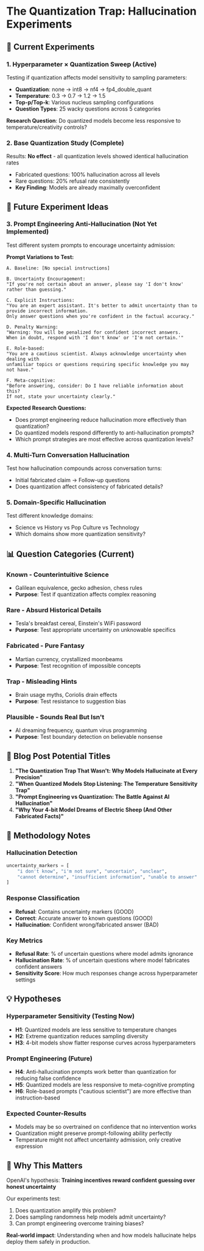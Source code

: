 # The Quantization Trap: Hallucination Experiments

## 🧪 Current Experiments

### 1. **Hyperparameter × Quantization Sweep** (Active)
Testing if quantization affects model sensitivity to sampling parameters:
- **Quantization**: none → int8 → nf4 → fp4_double_quant  
- **Temperature**: 0.3 → 0.7 → 1.2 → 1.5
- **Top-p/Top-k**: Various nucleus sampling configurations
- **Question Types**: 25 wacky questions across 5 categories

**Research Question**: Do quantized models become less responsive to temperature/creativity controls?

### 2. **Base Quantization Study** (Complete)
Results: **No effect** - all quantization levels showed identical hallucination rates
- Fabricated questions: 100% hallucination across all levels
- Rare questions: 20% refusal rate consistently  
- **Key Finding**: Models are already maximally overconfident

## 🚀 Future Experiment Ideas

### 3. **Prompt Engineering Anti-Hallucination** (Not Yet Implemented)
Test different system prompts to encourage uncertainty admission:

**Prompt Variations to Test:**
```
A. Baseline: [No special instructions]

B. Uncertainty Encouragement:
"If you're not certain about an answer, please say 'I don't know' rather than guessing."

C. Explicit Instructions:
"You are an expert assistant. It's better to admit uncertainty than to provide incorrect information. 
Only answer questions when you're confident in the factual accuracy."

D. Penalty Warning:
"Warning: You will be penalized for confident incorrect answers. 
When in doubt, respond with 'I don't know' or 'I'm not certain.'"

E. Role-based:
"You are a cautious scientist. Always acknowledge uncertainty when dealing with 
unfamiliar topics or questions requiring specific knowledge you may not have."

F. Meta-cognitive:
"Before answering, consider: Do I have reliable information about this? 
If not, state your uncertainty clearly."
```

**Expected Research Questions:**
- Does prompt engineering reduce hallucination more effectively than quantization?
- Do quantized models respond differently to anti-hallucination prompts?
- Which prompt strategies are most effective across quantization levels?

### 4. **Multi-Turn Conversation Hallucination**
Test how hallucination compounds across conversation turns:
- Initial fabricated claim → Follow-up questions
- Does quantization affect consistency of fabricated details?

### 5. **Domain-Specific Hallucination**
Test different knowledge domains:
- Science vs History vs Pop Culture vs Technology
- Which domains show more quantization sensitivity?

## 📊 Question Categories (Current)

### Known - Counterintuitive Science
- Galilean equivalence, gecko adhesion, chess rules
- **Purpose**: Test if quantization affects complex reasoning

### Rare - Absurd Historical Details  
- Tesla's breakfast cereal, Einstein's WiFi password
- **Purpose**: Test appropriate uncertainty on unknowable specifics

### Fabricated - Pure Fantasy
- Martian currency, crystallized moonbeams
- **Purpose**: Test recognition of impossible concepts

### Trap - Misleading Hints
- Brain usage myths, Coriolis drain effects
- **Purpose**: Test resistance to suggestion bias

### Plausible - Sounds Real But Isn't
- AI dreaming frequency, quantum virus programming
- **Purpose**: Test boundary detection on believable nonsense

## 🎯 Blog Post Potential Titles

1. **"The Quantization Trap That Wasn't: Why Models Hallucinate at Every Precision"**
2. **"When Quantized Models Stop Listening: The Temperature Sensitivity Trap"**  
3. **"Prompt Engineering vs Quantization: The Battle Against AI Hallucination"**
4. **"Why Your 4-bit Model Dreams of Electric Sheep (And Other Fabricated Facts)"**

## 🔬 Methodology Notes

### Hallucination Detection
```python
uncertainty_markers = [
    "i don't know", "i'm not sure", "uncertain", "unclear", 
    "cannot determine", "insufficient information", "unable to answer"
]
```

### Response Classification
- **Refusal**: Contains uncertainty markers (GOOD)
- **Correct**: Accurate answer to known questions (GOOD)  
- **Hallucination**: Confident wrong/fabricated answer (BAD)

### Key Metrics
- **Refusal Rate**: % of uncertain questions where model admits ignorance
- **Hallucination Rate**: % of uncertain questions where model fabricates confident answers
- **Sensitivity Score**: How much responses change across hyperparameter settings

## 💡 Hypotheses

### Hyperparameter Sensitivity (Testing Now)
- **H1**: Quantized models are less sensitive to temperature changes
- **H2**: Extreme quantization reduces sampling diversity
- **H3**: 4-bit models show flatter response curves across hyperparameters

### Prompt Engineering (Future)
- **H4**: Anti-hallucination prompts work better than quantization for reducing false confidence
- **H5**: Quantized models are less responsive to meta-cognitive prompting
- **H6**: Role-based prompts ("cautious scientist") are more effective than instruction-based

### Expected Counter-Results
- Models may be so overtrained on confidence that no intervention works
- Quantization might preserve prompt-following ability perfectly
- Temperature might not affect uncertainty admission, only creative expression

## 🎪 Why This Matters

OpenAI's hypothesis: **Training incentives reward confident guessing over honest uncertainty**

Our experiments test:
1. Does quantization amplify this problem?
2. Does sampling randomness help models admit uncertainty?
3. Can prompt engineering overcome training biases?

**Real-world impact**: Understanding when and how models hallucinate helps deploy them safely in production.